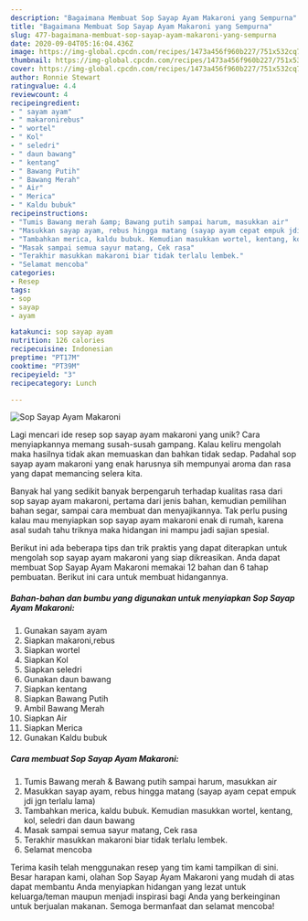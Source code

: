 ```yaml
---
description: "Bagaimana Membuat Sop Sayap Ayam Makaroni yang Sempurna"
title: "Bagaimana Membuat Sop Sayap Ayam Makaroni yang Sempurna"
slug: 477-bagaimana-membuat-sop-sayap-ayam-makaroni-yang-sempurna
date: 2020-09-04T05:16:04.436Z
image: https://img-global.cpcdn.com/recipes/1473a456f960b227/751x532cq70/sop-sayap-ayam-makaroni-foto-resep-utama.jpg
thumbnail: https://img-global.cpcdn.com/recipes/1473a456f960b227/751x532cq70/sop-sayap-ayam-makaroni-foto-resep-utama.jpg
cover: https://img-global.cpcdn.com/recipes/1473a456f960b227/751x532cq70/sop-sayap-ayam-makaroni-foto-resep-utama.jpg
author: Ronnie Stewart
ratingvalue: 4.4
reviewcount: 4
recipeingredient:
- " sayam ayam"
- " makaronirebus"
- " wortel"
- " Kol"
- " seledri"
- " daun bawang"
- " kentang"
- " Bawang Putih"
- " Bawang Merah"
- " Air"
- " Merica"
- " Kaldu bubuk"
recipeinstructions:
- "Tumis Bawang merah &amp; Bawang putih sampai harum, masukkan air"
- "Masukkan sayap ayam, rebus hingga matang (sayap ayam cepat empuk jdi jgn terlalu lama)"
- "Tambahkan merica, kaldu bubuk. Kemudian masukkan wortel, kentang, kol, seledri dan daun bawang"
- "Masak sampai semua sayur matang, Cek rasa"
- "Terakhir masukkan makaroni biar tidak terlalu lembek."
- "Selamat mencoba"
categories:
- Resep
tags:
- sop
- sayap
- ayam

katakunci: sop sayap ayam 
nutrition: 126 calories
recipecuisine: Indonesian
preptime: "PT17M"
cooktime: "PT39M"
recipeyield: "3"
recipecategory: Lunch

---
```



![Sop Sayap Ayam Makaroni](https://img-global.cpcdn.com/recipes/1473a456f960b227/751x532cq70/sop-sayap-ayam-makaroni-foto-resep-utama.jpg)

Lagi mencari ide resep sop sayap ayam makaroni yang unik? Cara menyiapkannya memang susah-susah gampang. Kalau keliru mengolah maka hasilnya tidak akan memuaskan dan bahkan tidak sedap. Padahal sop sayap ayam makaroni yang enak harusnya sih mempunyai aroma dan rasa yang dapat memancing selera kita.

Banyak hal yang sedikit banyak berpengaruh terhadap kualitas rasa dari sop sayap ayam makaroni, pertama dari jenis bahan, kemudian pemilihan bahan segar, sampai cara membuat dan menyajikannya. Tak perlu pusing kalau mau menyiapkan sop sayap ayam makaroni enak di rumah, karena asal sudah tahu triknya maka hidangan ini mampu jadi sajian spesial.




Berikut ini ada beberapa tips dan trik praktis yang dapat diterapkan untuk mengolah sop sayap ayam makaroni yang siap dikreasikan. Anda dapat membuat Sop Sayap Ayam Makaroni memakai 12 bahan dan 6 tahap pembuatan. Berikut ini cara untuk membuat hidangannya.

<!--inarticleads1-->

##### Bahan-bahan dan bumbu yang digunakan untuk menyiapkan Sop Sayap Ayam Makaroni:

1. Gunakan  sayam ayam
1. Siapkan  makaroni,rebus
1. Siapkan  wortel
1. Siapkan  Kol
1. Siapkan  seledri
1. Gunakan  daun bawang
1. Siapkan  kentang
1. Siapkan  Bawang Putih
1. Ambil  Bawang Merah
1. Siapkan  Air
1. Siapkan  Merica
1. Gunakan  Kaldu bubuk




<!--inarticleads2-->

##### Cara membuat Sop Sayap Ayam Makaroni:

1. Tumis Bawang merah &amp; Bawang putih sampai harum, masukkan air
1. Masukkan sayap ayam, rebus hingga matang (sayap ayam cepat empuk jdi jgn terlalu lama)
1. Tambahkan merica, kaldu bubuk. Kemudian masukkan wortel, kentang, kol, seledri dan daun bawang
1. Masak sampai semua sayur matang, Cek rasa
1. Terakhir masukkan makaroni biar tidak terlalu lembek.
1. Selamat mencoba




Terima kasih telah menggunakan resep yang tim kami tampilkan di sini. Besar harapan kami, olahan Sop Sayap Ayam Makaroni yang mudah di atas dapat membantu Anda menyiapkan hidangan yang lezat untuk keluarga/teman maupun menjadi inspirasi bagi Anda yang berkeinginan untuk berjualan makanan. Semoga bermanfaat dan selamat mencoba!
